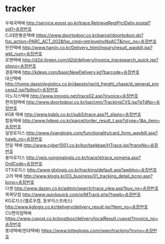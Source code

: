 # tracker
우체국택배 http://service.epost.go.kr/trace.RetrieveRegiPrclDeliv.postal?sid1=송장번호  
CJ대한통운택배 https://www.doortodoor.co.kr/parcel/doortodoor.do?fsp_action=PARC_ACT_002&fsp_cmd=retrieveInvNoACT&invc_no=송장번호  
한진택배 http://www.hanjin.co.kr/Delivery_html/inquiry/result_waybill.jsp?wbl_num=송장번호  
로젠택배 http://d2d.ilogen.com/d2d/delivery/invoice_tracesearch_quick.jsp?slipno=송장번호  
경동택배 http://kdexp.com/basicNewDelivery.kd?barcode=송장번호  
대신택배 http://home.daesinlogistics.co.kr/daesin/jsp/d_freight_chase/d_general_process2.jsp?billno1=송장번호  
이노지스택배 http://www.innogis.net/trace02.asp?invoice=송장번호  
편의점택배 http://www.doortodoor.co.kr/jsp/cmn/TrackingCVS.jsp?pTdNo=송장번호  
KGB 택배 http://www.kgbls.co.kr//sub5/trace.asp?f_slipno=송장번호  
합동택배 http://www.hdexp.co.kr/parcel/order_result_t.asp?stype=1&p_item=송장번호  
일양로지스 http://www.ilyanglogis.com/functionality/card_form_waybill.asp?hawb_no=송장번호  
천일 택배 http://www.cyber1001.co.kr/kor/taekbae/HTrace.jsp?transNo=송장번호  
용마로지스 http://yeis.yongmalogis.co.kr/trace/etrace_yongma.asp?OrdCode=송장번호  
GTX로지스 http://www.gtxlogis.co.kr/tracking/default.asp?awblno=송장번호  
고려 택배 http://www.klogis.kr/03_business/01_tracking_detail_bcno.asp?bcno=송장번호  
다젠 http://www.dazen.co.kr/admin/search/trace_view.asp?buy_no=송장번호  
퀵퀵닷컴 http://www.quickquick.com/q/MTrack.php?hawb=송장번호  
KG로지스(옐로우캡, 동부익스프레스) http://www.kglogis.co.kr/delivery/delivery_result.jsp?item_no=송장번호   
CU편의점택배 https://www.cupost.co.kr/postbox/delivery/localResult.cupost?invoice_no=송장번호  
롯데택배(현대택배) https://www.lotteglogis.com/open/tracking?invno=송장번호  
